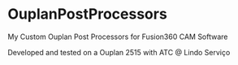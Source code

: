 # OuplanPostProcessors
My Custom Ouplan Post Processors for Fusion360 CAM Software

Developed and tested on a Ouplan 2515 with ATC @ Lindo Serviço
